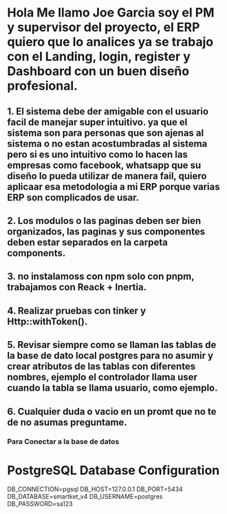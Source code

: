 # Hola Me llamo Joe Garcia soy el PM y supervisor del proyecto, el ERP quiero que lo analices ya se trabajo con el Landing, login, register y Dashboard con un buen diseño profesional.

## 1. El sistema debe der amigable con el usuario facil de manejar super intuitivo. ya que el sistema son para personas que son ajenas al sistema o no estan acostumbradas al sistema pero si es uno intuitivo como lo hacen las empresas como facebook, whatsapp que su diseño lo pueda utilizar de manera fail, quiero aplicaar esa metodologia a mi ERP porque varias ERP son complicados de usar.
## 2. Los modulos o las paginas deben ser bien organizados, las paginas y sus componentes deben estar separados en la carpeta components.
## 3. no instalamoss con npm solo con pnpm, trabajamos con Reack + Inertia.
## 4. Realizar pruebas con tinker y Http::withToken().
## 5. Revisar siempre como se llaman las tablas de la base de dato local postgres para no asumir y crear atributos de las tablas con diferentes nombres, ejemplo el controlador llama user cuando la tabla se llama usuario, como ejemplo.
## 6. Cualquier duda o vacio en un promt que no te de no asumas preguntame. 

### Para Conectar a la base de datos 

# PostgreSQL Database Configuration
DB_CONNECTION=pgsql
DB_HOST=127.0.0.1
DB_PORT=5434
DB_DATABASE=smartket_v4
DB_USERNAME=postgres
DB_PASSWORD=sa123
